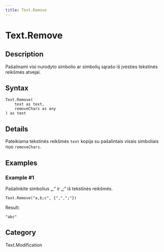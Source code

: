 ```yaml
---
title: Text.Remove
---
```


# Text.Remove


## Description

Pašalinami visi nurodyto simbolio ar simbolių sąrašo iš įvesties tekstinės reikšmės atvejai.


## Syntax

```powerquery
Text.Remove(
    text as text,
    removeChars as any
) as text
```


## Details

Pateikiama tekstinės reikšmės <code>text</code> kopija su pašalintais visais simboliais nuo <code>removeChars</code>.  


## Examples

### Example #1 
Pašalinkite simbolius „,“ ir „;“ iš tekstinės reikšmės.
```powerquery
Text.Remove("a,b;c", {",",";"})
```

Result: 
```powerquery
"abc"
```




## Category
Text.Modification
